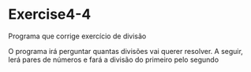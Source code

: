 # Exercise4-4
Programa que corrige exercício de divisão 

O programa irá perguntar quantas divisões vai querer resolver. A seguir, lerá pares de números e fará a divisão do primeiro pelo segundo

